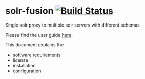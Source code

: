 solr-fusion [![Build Status](https://travis-ci.org/outermedia/solr-fusion.svg?branch=master)](https://travis-ci.org/outermedia/solr-fusion)
===========

Single solr proxy to multiple solr servers with different schemas


Please find the user guide [here](https://github.com/outermedia/solr-fusion/blob/master/src/main/doc/user-guide.md "User Guide").

This document explains the

* software requirements
* license
* installation
* configuration